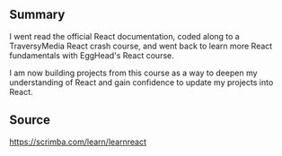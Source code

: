 ## Summary
I went read the official React documentation, coded along to a TraversyMedia React crash course, and went back to learn more React fundamentals with EggHead's React course.

I am now building projects from this course as a way to deepen my understanding of React and gain confidence to update my projects into React.

## Source
https://scrimba.com/learn/learnreact